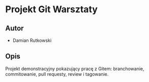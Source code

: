# Projekt Git Warsztaty

## Autor
- Damian Rutkowski

## Opis
Projekt demonstracyjny pokazujący pracę z Gitem: branchowanie, commitowanie, pull requesty, review i tagowanie.
